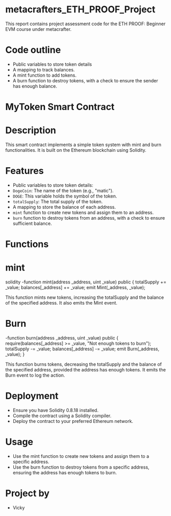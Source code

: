 # metacrafters_ETH_PROOF_Project
This report contains project assessment code for the ETH PROOF: Beginner EVM course under metacrafter.

# Code outline

- Public variables to store token details
- A mapping to track balances.
- A mint function to add tokens.
- A burn function to destroy tokens, with a check to ensure the sender has enough balance.

# MyToken Smart Contract

# Description
This smart contract implements a simple token system with mint and burn functionalities. It is built on the Ethereum blockchain using Solidity.

# Features
  - Public variables to store token details:
  - `DogeCoin`: The name of the token (e.g., "matic").
  - `DOGE`: This variable holds the symbol of the token.
  - `totalSupply`: The total supply of the token.
- A mapping to store the balance of each address.
- `mint` function to create new tokens and assign them to an address.
- `burn` function to destroy tokens from an address, with a check to ensure sufficient balance.

# Functions

# mint
solidity
-function mint(address _address, uint _value) public  {
        totalSupply += _value;
        balances[_address] += _value;
        emit Mint(_address, _value);

This function mints new tokens, increasing the totalSupply and the balance of the specified address. It also emits the Mint event.

# Burn
-function burn(address _address, uint _value) public {
        require(balances[_address] >= _value, "Not enough tokens to burn");
        totalSupply -= _value;
        balances[_address] -= _value;
        emit Burn(_address, _value);
    }

This function burns tokens, decreasing the totalSupply and the balance of the specified address, provided the address has enough tokens. It emits the Burn event to log the action.

# Deployment

- Ensure you have Solidity 0.8.18 installed.
- Compile the contract using a Solidity compiler.
- Deploy the contract to your preferred Ethereum network.

# Usage

- Use the mint function to create new tokens and assign them to a specific address.
- Use the burn function to destroy tokens from a specific address, ensuring the address has enough tokens to burn.

# Project by

- Vicky
